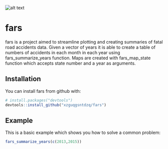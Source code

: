 ![alt text](https://travis-ci.org/xzguqgsntdzq/fars.svg?branch=master)

# fars

fars is a project aimed to streamline plotting and creating summaries of fatal road accidents data. Given a vector of years it is able to create a table of numbers of accidents in each month in each  year using fars_summarize_years function. Maps are created with fars_map_state function which accepts state number and a year as arguments. 

## Installation

You can install fars from github with:


``` r
# install.packages("devtools")
devtools::install_github("xzguqgsntdzq/fars")
```

## Example

This is a basic example which shows you how to solve a common problem:

``` r
fars_summarize_years(c(2013,2015))
```
